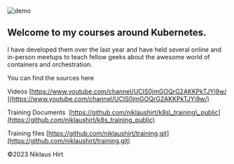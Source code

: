 ![demo](./../images/kube01.png)


## Welcome to my courses around Kubernetes.

I have developed them over the last year and have held several online and in-person meetups to teach fellow geeks about the awesome world of containers and orchestration.

You can find the sources here

Videos [https://www.youtube.com/channel/UCIS0jmGOQrG2AKKPkTJYj9w/](https://www.youtube.com/channel/UCIS0jmGOQrG2AKKPkTJYj9w/)

Training Documents  [https://github.com/niklaushirt/k8s\_training\_public](https://github.com/niklaushirt/k8s_training_public)

Training files [https://github.com/niklaushirt/training.git](https://github.com/niklaushirt/training.git)

©2023 Niklaus Hirt

